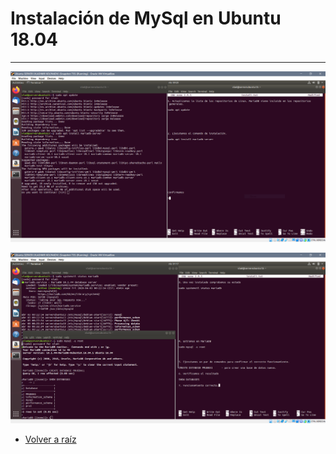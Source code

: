 

# Instalación de MySql en Ubuntu 18.04 


----------
![1](/img/install1.png)

![2](/img/install2.png)


- [Volver  a raíz](https://github.com/razielium7/Tareas_1-4/blob/master/README.md)
